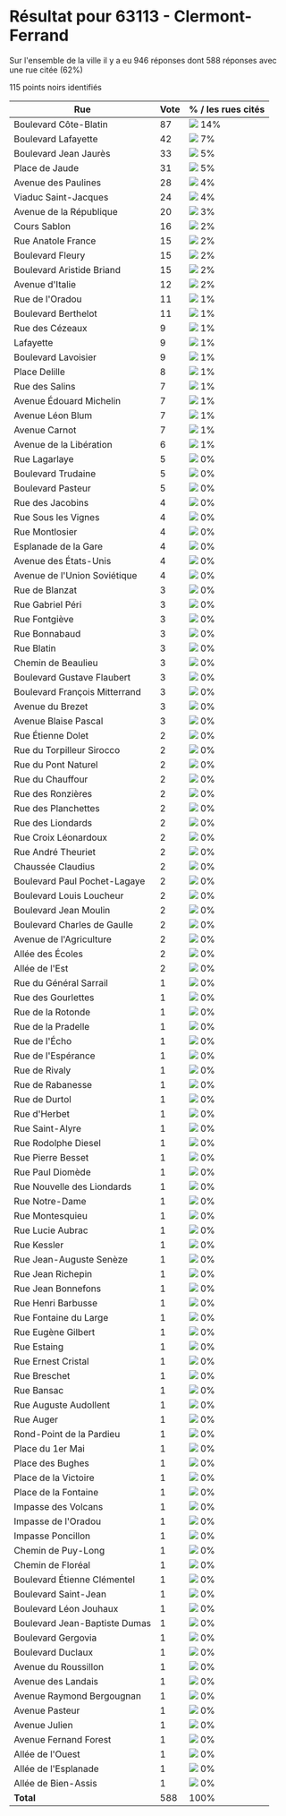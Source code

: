# Résultat pour 63113 - Clermont-Ferrand

Sur l'ensemble de la ville il y a eu 946 réponses dont 588 réponses avec une rue citée (62%)

115 points noirs identifiés

| Rue | Vote | % / les rues cités|
|-----|------|-------------------|
| Boulevard Côte-Blatin | 87 | <img src="../../img/bar_14.gif" />&nbsp;14%|
| Boulevard Lafayette | 42 | <img src="../../img/bar_7.gif" />&nbsp;7%|
| Boulevard Jean Jaurès | 33 | <img src="../../img/bar_5.gif" />&nbsp;5%|
| Place de Jaude | 31 | <img src="../../img/bar_5.gif" />&nbsp;5%|
| Avenue des Paulines | 28 | <img src="../../img/bar_4.gif" />&nbsp;4%|
| Viaduc Saint-Jacques | 24 | <img src="../../img/bar_4.gif" />&nbsp;4%|
| Avenue de la République | 20 | <img src="../../img/bar_3.gif" />&nbsp;3%|
| Cours Sablon | 16 | <img src="../../img/bar_2.gif" />&nbsp;2%|
| Rue Anatole France | 15 | <img src="../../img/bar_2.gif" />&nbsp;2%|
| Boulevard Fleury | 15 | <img src="../../img/bar_2.gif" />&nbsp;2%|
| Boulevard Aristide Briand | 15 | <img src="../../img/bar_2.gif" />&nbsp;2%|
| Avenue d'Italie | 12 | <img src="../../img/bar_2.gif" />&nbsp;2%|
| Rue de l'Oradou | 11 | <img src="../../img/bar_1.gif" />&nbsp;1%|
| Boulevard Berthelot | 11 | <img src="../../img/bar_1.gif" />&nbsp;1%|
| Rue des Cézeaux | 9 | <img src="../../img/bar_1.gif" />&nbsp;1%|
| Lafayette | 9 | <img src="../../img/bar_1.gif" />&nbsp;1%|
| Boulevard Lavoisier | 9 | <img src="../../img/bar_1.gif" />&nbsp;1%|
| Place Delille | 8 | <img src="../../img/bar_1.gif" />&nbsp;1%|
| Rue des Salins | 7 | <img src="../../img/bar_1.gif" />&nbsp;1%|
| Avenue Édouard Michelin | 7 | <img src="../../img/bar_1.gif" />&nbsp;1%|
| Avenue Léon Blum | 7 | <img src="../../img/bar_1.gif" />&nbsp;1%|
| Avenue Carnot | 7 | <img src="../../img/bar_1.gif" />&nbsp;1%|
| Avenue de la Libération | 6 | <img src="../../img/bar_1.gif" />&nbsp;1%|
| Rue Lagarlaye | 5 | <img src="../../img/bar_0.gif" />&nbsp;0%|
| Boulevard Trudaine | 5 | <img src="../../img/bar_0.gif" />&nbsp;0%|
| Boulevard Pasteur | 5 | <img src="../../img/bar_0.gif" />&nbsp;0%|
| Rue des Jacobins | 4 | <img src="../../img/bar_0.gif" />&nbsp;0%|
| Rue Sous les Vignes | 4 | <img src="../../img/bar_0.gif" />&nbsp;0%|
| Rue Montlosier | 4 | <img src="../../img/bar_0.gif" />&nbsp;0%|
| Esplanade de la Gare | 4 | <img src="../../img/bar_0.gif" />&nbsp;0%|
| Avenue des États-Unis | 4 | <img src="../../img/bar_0.gif" />&nbsp;0%|
| Avenue de l'Union Soviétique | 4 | <img src="../../img/bar_0.gif" />&nbsp;0%|
| Rue de Blanzat | 3 | <img src="../../img/bar_0.gif" />&nbsp;0%|
| Rue Gabriel Péri | 3 | <img src="../../img/bar_0.gif" />&nbsp;0%|
| Rue Fontgiève | 3 | <img src="../../img/bar_0.gif" />&nbsp;0%|
| Rue Bonnabaud | 3 | <img src="../../img/bar_0.gif" />&nbsp;0%|
| Rue Blatin | 3 | <img src="../../img/bar_0.gif" />&nbsp;0%|
| Chemin de Beaulieu | 3 | <img src="../../img/bar_0.gif" />&nbsp;0%|
| Boulevard Gustave Flaubert | 3 | <img src="../../img/bar_0.gif" />&nbsp;0%|
| Boulevard François Mitterrand | 3 | <img src="../../img/bar_0.gif" />&nbsp;0%|
| Avenue du Brezet | 3 | <img src="../../img/bar_0.gif" />&nbsp;0%|
| Avenue Blaise Pascal | 3 | <img src="../../img/bar_0.gif" />&nbsp;0%|
| Rue Étienne Dolet | 2 | <img src="../../img/bar_0.gif" />&nbsp;0%|
| Rue du Torpilleur Sirocco | 2 | <img src="../../img/bar_0.gif" />&nbsp;0%|
| Rue du Pont Naturel | 2 | <img src="../../img/bar_0.gif" />&nbsp;0%|
| Rue du Chauffour | 2 | <img src="../../img/bar_0.gif" />&nbsp;0%|
| Rue des Ronzières | 2 | <img src="../../img/bar_0.gif" />&nbsp;0%|
| Rue des Planchettes | 2 | <img src="../../img/bar_0.gif" />&nbsp;0%|
| Rue des Liondards | 2 | <img src="../../img/bar_0.gif" />&nbsp;0%|
| Rue Croix Léonardoux | 2 | <img src="../../img/bar_0.gif" />&nbsp;0%|
| Rue André Theuriet | 2 | <img src="../../img/bar_0.gif" />&nbsp;0%|
| Chaussée Claudius | 2 | <img src="../../img/bar_0.gif" />&nbsp;0%|
| Boulevard Paul Pochet-Lagaye | 2 | <img src="../../img/bar_0.gif" />&nbsp;0%|
| Boulevard Louis Loucheur | 2 | <img src="../../img/bar_0.gif" />&nbsp;0%|
| Boulevard Jean Moulin | 2 | <img src="../../img/bar_0.gif" />&nbsp;0%|
| Boulevard Charles de Gaulle | 2 | <img src="../../img/bar_0.gif" />&nbsp;0%|
| Avenue de l'Agriculture | 2 | <img src="../../img/bar_0.gif" />&nbsp;0%|
| Allée des Écoles | 2 | <img src="../../img/bar_0.gif" />&nbsp;0%|
| Allée de l'Est | 2 | <img src="../../img/bar_0.gif" />&nbsp;0%|
| Rue du Général Sarrail | 1 | <img src="../../img/bar_0.gif" />&nbsp;0%|
| Rue des Gourlettes | 1 | <img src="../../img/bar_0.gif" />&nbsp;0%|
| Rue de la Rotonde | 1 | <img src="../../img/bar_0.gif" />&nbsp;0%|
| Rue de la Pradelle | 1 | <img src="../../img/bar_0.gif" />&nbsp;0%|
| Rue de l'Écho | 1 | <img src="../../img/bar_0.gif" />&nbsp;0%|
| Rue de l'Espérance | 1 | <img src="../../img/bar_0.gif" />&nbsp;0%|
| Rue de Rivaly | 1 | <img src="../../img/bar_0.gif" />&nbsp;0%|
| Rue de Rabanesse | 1 | <img src="../../img/bar_0.gif" />&nbsp;0%|
| Rue de Durtol | 1 | <img src="../../img/bar_0.gif" />&nbsp;0%|
| Rue d'Herbet | 1 | <img src="../../img/bar_0.gif" />&nbsp;0%|
| Rue Saint-Alyre | 1 | <img src="../../img/bar_0.gif" />&nbsp;0%|
| Rue Rodolphe Diesel | 1 | <img src="../../img/bar_0.gif" />&nbsp;0%|
| Rue Pierre Besset | 1 | <img src="../../img/bar_0.gif" />&nbsp;0%|
| Rue Paul Diomède | 1 | <img src="../../img/bar_0.gif" />&nbsp;0%|
| Rue Nouvelle des Liondards | 1 | <img src="../../img/bar_0.gif" />&nbsp;0%|
| Rue Notre-Dame | 1 | <img src="../../img/bar_0.gif" />&nbsp;0%|
| Rue Montesquieu | 1 | <img src="../../img/bar_0.gif" />&nbsp;0%|
| Rue Lucie Aubrac | 1 | <img src="../../img/bar_0.gif" />&nbsp;0%|
| Rue Kessler | 1 | <img src="../../img/bar_0.gif" />&nbsp;0%|
| Rue Jean-Auguste Senèze | 1 | <img src="../../img/bar_0.gif" />&nbsp;0%|
| Rue Jean Richepin | 1 | <img src="../../img/bar_0.gif" />&nbsp;0%|
| Rue Jean Bonnefons | 1 | <img src="../../img/bar_0.gif" />&nbsp;0%|
| Rue Henri Barbusse | 1 | <img src="../../img/bar_0.gif" />&nbsp;0%|
| Rue Fontaine du Large | 1 | <img src="../../img/bar_0.gif" />&nbsp;0%|
| Rue Eugène Gilbert | 1 | <img src="../../img/bar_0.gif" />&nbsp;0%|
| Rue Estaing | 1 | <img src="../../img/bar_0.gif" />&nbsp;0%|
| Rue Ernest Cristal | 1 | <img src="../../img/bar_0.gif" />&nbsp;0%|
| Rue Breschet | 1 | <img src="../../img/bar_0.gif" />&nbsp;0%|
| Rue Bansac | 1 | <img src="../../img/bar_0.gif" />&nbsp;0%|
| Rue Auguste Audollent | 1 | <img src="../../img/bar_0.gif" />&nbsp;0%|
| Rue Auger | 1 | <img src="../../img/bar_0.gif" />&nbsp;0%|
| Rond-Point de la Pardieu | 1 | <img src="../../img/bar_0.gif" />&nbsp;0%|
| Place du 1er Mai | 1 | <img src="../../img/bar_0.gif" />&nbsp;0%|
| Place des Bughes | 1 | <img src="../../img/bar_0.gif" />&nbsp;0%|
| Place de la Victoire | 1 | <img src="../../img/bar_0.gif" />&nbsp;0%|
| Place de la Fontaine | 1 | <img src="../../img/bar_0.gif" />&nbsp;0%|
| Impasse des Volcans | 1 | <img src="../../img/bar_0.gif" />&nbsp;0%|
| Impasse de l'Oradou | 1 | <img src="../../img/bar_0.gif" />&nbsp;0%|
| Impasse Poncillon | 1 | <img src="../../img/bar_0.gif" />&nbsp;0%|
| Chemin de Puy-Long | 1 | <img src="../../img/bar_0.gif" />&nbsp;0%|
| Chemin de Floréal | 1 | <img src="../../img/bar_0.gif" />&nbsp;0%|
| Boulevard Étienne Clémentel | 1 | <img src="../../img/bar_0.gif" />&nbsp;0%|
| Boulevard Saint-Jean | 1 | <img src="../../img/bar_0.gif" />&nbsp;0%|
| Boulevard Léon Jouhaux | 1 | <img src="../../img/bar_0.gif" />&nbsp;0%|
| Boulevard Jean-Baptiste Dumas | 1 | <img src="../../img/bar_0.gif" />&nbsp;0%|
| Boulevard Gergovia | 1 | <img src="../../img/bar_0.gif" />&nbsp;0%|
| Boulevard Duclaux | 1 | <img src="../../img/bar_0.gif" />&nbsp;0%|
| Avenue du Roussillon | 1 | <img src="../../img/bar_0.gif" />&nbsp;0%|
| Avenue des Landais | 1 | <img src="../../img/bar_0.gif" />&nbsp;0%|
| Avenue Raymond Bergougnan | 1 | <img src="../../img/bar_0.gif" />&nbsp;0%|
| Avenue Pasteur | 1 | <img src="../../img/bar_0.gif" />&nbsp;0%|
| Avenue Julien | 1 | <img src="../../img/bar_0.gif" />&nbsp;0%|
| Avenue Fernand Forest | 1 | <img src="../../img/bar_0.gif" />&nbsp;0%|
| Allée de l'Ouest | 1 | <img src="../../img/bar_0.gif" />&nbsp;0%|
| Allée de l'Esplanade | 1 | <img src="../../img/bar_0.gif" />&nbsp;0%|
| Allée de Bien-Assis | 1 | <img src="../../img/bar_0.gif" />&nbsp;0%|
| **Total** | 588 | 100%|
